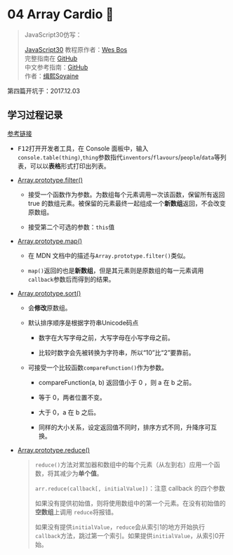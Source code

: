 # 04 Array Cardio 💪

> JavaScript30仿写：
>
> [JavaScript30](https://javascript30.com) 教程原作者：[Wes Bos](https://github.com/wesbos)    
> 完整指南在 [GitHub](https://github.com/soyaine/JavaScript30)  
> 中文参考指南：[GitHub](https://github.com/soyaine/JavaScript30)  
> 作者：[缉熙Soyaine](https://github.com/soyaine)

第四篇开坑于：2017.12.03

## 学习过程记录

[参考链接](https://github.com/soyaine/JavaScript30/tree/master/04%20-%20Array%20Cardio%20Day%201)

- <kbd>F12</kbd>打开开发者工具，在 Console 面板中，输入`console.table(thing)`,`thing`参数指代`inventors`/`flavours`/`people`/`data`等列表，可以以**表格**形式打印出列表。

- [Array.prototype.filter()](https://developer.mozilla.org/zh-CN/docs/Web/JavaScript/Reference/Global_Objects/Array/filter)

    - 接受一个函数作为参数。为数组每个元素调用一次该函数，保留所有返回 true 的数组元素。被保留的元素最终一起组成一个**新数组**返回，不会改变原数组。

    - 接受第二个可选的参数：`this`值


- [Array.prototype.map()](https://developer.mozilla.org/zh-CN/docs/Web/JavaScript/Reference/Global_Objects/Array/map)

    - 在 MDN 文档中的描述与`Array.prototype.filter()`类似。

    - `map()`返回的也是**新数组**，但是其元素则是原数组的每一元素调用`callback`参数后而得到的结果。

- [Array.prototype.sort()](https://developer.mozilla.org/zh-CN/docs/Web/JavaScript/Reference/Global_Objects/Array/sort)

    - 会**修改**原数组。

    - 默认排序顺序是根据字符串Unicode码点

        - 数字在大写字母之前，大写字母在小写字母之前。

        - 比较时数字会先被转换为字符串，所以“10”比“2”要靠前。

    - 可接受一个比较函数`compareFunction()`作为参数。

        - compareFunction(a, b) 返回值小于 0 ，则 a 在 b 之前。

        - 等于 0，两者位置不变。

        - 大于 0，a 在 b 之后。

        - 同样的大小关系，设定返回值不同时，排序方式不同，升降序可互换。

- [Array.prototype.reduce()](https://developer.mozilla.org/zh-CN/docs/Web/JavaScript/Reference/Global_Objects/Array/Reduce)

    > `reduce()`方法对累加器和数组中的每个元素（从左到右）应用一个函数，将其减少为**单个值**。
    >
    > `arr.reduce(callback[, initialValue])`：注意 callback 的四个参数
    >
    >  如果没有提供初始值，则将使用数组中的第一个元素。在没有初始值的**空数组**上调用 `reduce`将报错。
    >
    > 如果没有提供`initialValue`，`reduce`会从索引1的地方开始执行`callback`方法，跳过第一个索引。如果提供`initialValue`，从索引0开始。

